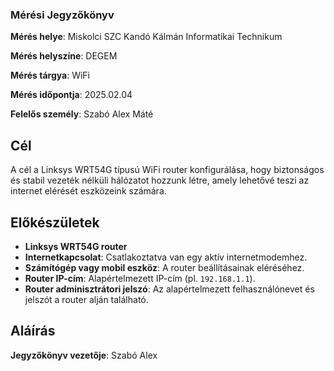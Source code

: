 ### Mérési Jegyzőkönyv

**Mérés helye**: Miskolci SZC Kandó Kálmán Informatikai Technikum 

**Mérés helyszíne**: DEGEM

**Mérés tárgya**: WiFi

**Mérés időpontja**: 2025.02.04

**Felelős személy**: Szabó Alex Máté

## Cél
A cél a Linksys WRT54G típusú WiFi router konfigurálása, hogy biztonságos és stabil vezeték nélküli hálózatot hozzunk létre, amely lehetővé teszi az internet elérését eszközeink számára.

## Előkészületek
- **Linksys WRT54G router**
- **Internetkapcsolat**: Csatlakoztatva van egy aktív internetmodemhez.
- **Számítógép vagy mobil eszköz**: A router beállításainak eléréséhez.
- **Router IP-cím**: Alapértelmezett IP-cím (pl. `192.168.1.1`).
- **Router adminisztrátori jelszó**: Az alapértelmezett felhasználónevet és jelszót a router alján található.






## Aláírás
**Jegyzőkönyv vezetője**: Szabó Alex

